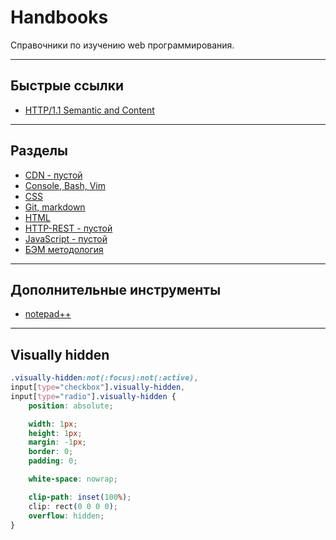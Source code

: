 # Handbooks
Справочники по изучению web программирования.

---
## Быстрые ссылки

* [HTTP/1.1 Semantic and Content](https://tools.ietf.org/html/rfc7231#page-3)

---
## Разделы

* [CDN - пустой](CDN/)
* [Console, Bash, Vim](Console/)
* [CSS](CSS/)
* [Git, markdown](Git/)
* [HTML](HTML/)
* [HTTP-REST - пустой](HTTP-REST/)
* [JavaScript - пустой](JavaScript/)
* [БЭМ методология](BEM/)

---
## Дополнительные инструменты

* [notepad++](notepad++/)

---
## Visually hidden
``` css
.visually-hidden:not(:focus):not(:active),
input[type="checkbox"].visually-hidden,
input[type="radio"].visually-hidden {
	position: absolute;

	width: 1px;
	height: 1px;
	margin: -1px;
	border: 0;
	padding: 0;

	white-space: nowrap;

	clip-path: inset(100%);
	clip: rect(0 0 0 0);
	overflow: hidden;
}
```